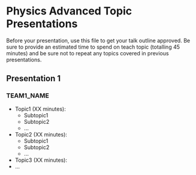 # Physics Advanced Topic Presentations

Before your presentation, use this file to get your talk outline approved. Be
sure to provide an estimated time to spend on teach topic (totalling 45 minutes)
and be sure not to repeat any topics covered in previous presentations.

## Presentation 1
### TEAM1_NAME

- Topic1 (XX minutes):
  - Subtopic1
  - Subtopic2
  - ...
- Topic2 (XX minutes):
  - Subtopic1
  - Subtopic2
  - ...
- Topic3 (XX minutes):
- ...
